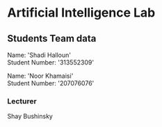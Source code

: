 # Artificial Intelligence Lab
## Students Team data


Name: 'Shadi Halloun'  
Student Number: '313552309'

Name: 'Noor Khamaisi'  
Student Number: '207076076'

### Lecturer
Shay Bushinsky
